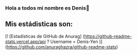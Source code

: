 ### Hola a todos mi nombre es Denis👋

## Mis estádisticas son:

[! [Estadísticas de GitHub de Anurag] (https://github-readme-stats.vercel.app/api ? Username = Denis-Yen )] (https://github.com/anuraghazra/github-readme-stats)

<!--
**Denis-Yen/Denis-Yen** is a ✨ _special_ ✨ repository because its `README.md` (this file) appears on your GitHub profile.

Here are some ideas to get you started:
 
- 🔭 I’m currently working on ...
- 🌱 I’m currently learning ...
- 👯 I’m looking to collaborate on ...
- 🤔 I’m looking for help with ...
- 💬 Ask me about ...
- 📫 How to reach me: ...
- 😄 Pronouns: ...
- ⚡ Fun fact: ...
-->
